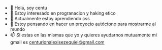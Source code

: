 - 👋 Hola, soy centu
- 👀 Estoy interesado en progranacion y haking etico
- 🌱 Actualmente estoy aprendiendo css
- 💞️ Estoy pensando en hacer un proyecto autóctono para mostrarme al mundo
- 📫 Si estas en las mismas que yo y quieres ayudarnos mutuamente mi gmail es centurionalexisezequiel@gmail.com 

<!---
Centu12/Centu12 is a ✨ special ✨ repository because its `README.md` (this file) appears on your GitHub profile.
You can click the Preview link to take a look at your changes.
--->
